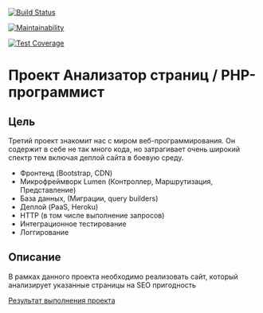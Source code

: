 [![Build Status](https://travis-ci.org/Prionyx/project-lvl3-s198.svg?branch=master)](https://travis-ci.org/Prionyx/project-lvl3-s198)

[![Maintainability](https://api.codeclimate.com/v1/badges/3ea3fe2bc31962d9f304/maintainability)](https://codeclimate.com/github/Prionyx/project-lvl3-s198/maintainability)

[![Test Coverage](https://api.codeclimate.com/v1/badges/3ea3fe2bc31962d9f304/test_coverage)](https://codeclimate.com/github/Prionyx/project-lvl3-s198/test_coverage)

# Проект Анализатор страниц / PHP-программист

## Цель

Третий проект знакомит нас с миром веб-программирования. Он содержит в себе не так много кода, но затрагивает очень широкий спектр тем включая деплой сайта в боевую среду.

* Фронтенд (Bootstrap, CDN)
* Микрофреймворк Lumen (Контроллер, Маршрутизация, Представление)
* База данных, (Миграции, query builders)
* Деплой (PaaS, Heroku)
* HTTP (в том числе выполнение запросов)
* Интеграционное тестирование
* Логгирование

## Описание
В рамках данного проекта необходимо реализовать сайт, который анализирует указанные страницы на SEO пригодность


[Результат выполнения проекта](https://secret-cove-49139.herokuapp.com/)
